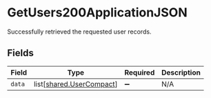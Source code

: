 # GetUsers200ApplicationJSON

Successfully retrieved the requested user records.


## Fields

| Field                                                          | Type                                                           | Required                                                       | Description                                                    |
| -------------------------------------------------------------- | -------------------------------------------------------------- | -------------------------------------------------------------- | -------------------------------------------------------------- |
| `data`                                                         | list[[shared.UserCompact](../../models/shared/usercompact.md)] | :heavy_minus_sign:                                             | N/A                                                            |